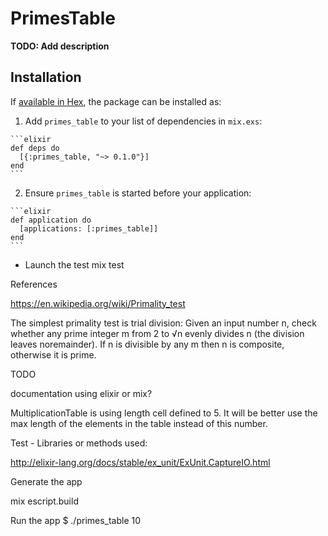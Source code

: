 # PrimesTable

**TODO: Add description**

## Installation

If [available in Hex](https://hex.pm/docs/publish), the package can be installed as:

  1. Add `primes_table` to your list of dependencies in `mix.exs`:

    ```elixir
    def deps do
      [{:primes_table, "~> 0.1.0"}]
    end
    ```

  2. Ensure `primes_table` is started before your application:

    ```elixir
    def application do
      [applications: [:primes_table]]
    end
    ```

- Launch the test
mix test

References

https://en.wikipedia.org/wiki/Primality_test

The simplest primality test is trial division: Given an input number n, check whether any prime integer m from 2 to √n evenly divides n (the division leaves noremainder). If n is divisible by any m then n is composite, otherwise it is prime.

TODO

documentation using elixir or mix?

MultiplicationTable is using length cell defined to 5. It will be better use the max length of the elements in the table instead of this number.

Test - Libraries or methods used:

http://elixir-lang.org/docs/stable/ex_unit/ExUnit.CaptureIO.html



Generate the app

mix escript.build

Run the app
$ ./primes_table 10
